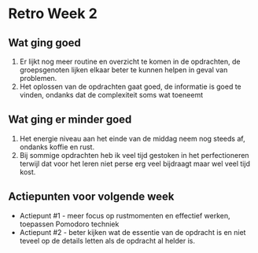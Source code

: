 # Retro Week 2

## Wat ging goed
1. Er lijkt nog meer routine en overzicht te komen in de opdrachten, de groepsgenoten lijken 
elkaar beter te kunnen helpen in geval van problemen.
2. Het oplossen van de opdrachten gaat goed, de informatie is goed te vinden, ondanks dat 
de complexiteit soms wat toeneemt

## Wat ging er minder goed
1. Het energie niveau aan het einde van de middag neem nog steeds af, ondanks koffie en rust.
2. Bij sommige opdrachten heb ik veel tijd gestoken in het perfectioneren terwijl dat voor het
leren niet perse erg veel bijdraagt maar wel veel tijd kost.

## Actiepunten voor volgende week
* Actiepunt #1 - meer focus op rustmomenten en effectief werken, toepassen Pomodoro techniek 
* Actiepunt #2 - beter kijken wat de essentie van de opdracht is en niet teveel op de details 
letten als de opdracht al helder is.



